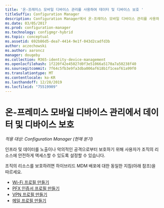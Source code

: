 ```yaml
---
title: '온-프레미스 모바일 디바이스 관리를 사용하여 데이터 및 디바이스 보호 '
titleSuffix: Configuration Manager
description: Configuration Manager에서 온-프레미스 모바일 디바이스 관리를 사용하여 데이터 및 디바이스를 보호합니다.
ms.date: 03/05/2017
ms.prod: configuration-manager
ms.technology: configmgr-hybrid
ms.topic: conceptual
ms.assetid: 692b86d5-dea7-4414-9e1f-043d2cadfd3b
author: aczechowski
ms.author: aaroncz
manager: dougeby
ms.collection: M365-identity-device-management
ms.openlocfilehash: 1f220f42e45027d0f3e51066a5170a7a50238f40
ms.sourcegitcommit: 7f64c5fb3e9fa3dba006af618b1f1ceaf61a99f0
ms.translationtype: MT
ms.contentlocale: ko-KR
ms.lasthandoff: 12/28/2019
ms.locfileid: "75519909"
---
```

# <a name="protect-data-and-devices-in-on-premises-mobile-device-management"></a>온-프레미스 모바일 디바이스 관리에서 데이터 및 디바이스 보호

*적용 대상: Configuration Manager (현재 분기)*

인프라 및 데이터를 노출이나 악의적인 공격으로부터 보호하기 위해 사용자가 조직의 리소스에 안전하게 액세스할 수 있도록 설정할 수 있습니다.

조직의 리소스를 보호하려면 하이브리드 MDM 배포에 대한 동일한 지침(아래 참조)을 따르세요.

- [Wi-Fi 프로필 만들기](create-wifi-profiles.md)
- [PFX 인증서 프로필 만들기](create-pfx-certificate-profiles.md)
- [VPN 프로필 만들기](create-vpn-profiles.md)
- [메일 프로필 만들기](create-exchange-activesync-profiles.md)
